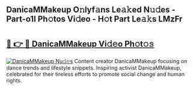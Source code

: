 ## DanicaMMakeup O𝚗lyf𝚊ns Le𝚊𝚔ed N𝚞𝚍es - Part-o1I Ph𝚘tos Vi𝚍eo - H𝚘t Part Le𝚊𝚔s LMzFr

# <h2><a href="http://hf5tngo.feru.top/?c=DanicaMMakeup">🔗 👉 🔴 DanicaMMakeup Vi𝚍𝚎o Ph𝚘t𝚘𝚜</a></h2>

[![DanicaMMakeup Nu𝚍𝚎s](https://i.imgur.com/0TWrTi3.gif)](http://hf5tngo.feru.top/?c=DanicaMMakeup)
Content creator DanicaMMakeup focusing on dance trends and lifestyle snippets. Inspiring activist DanicaMMakeup, celebrated for their tireless efforts to promote social change and human rights. 
